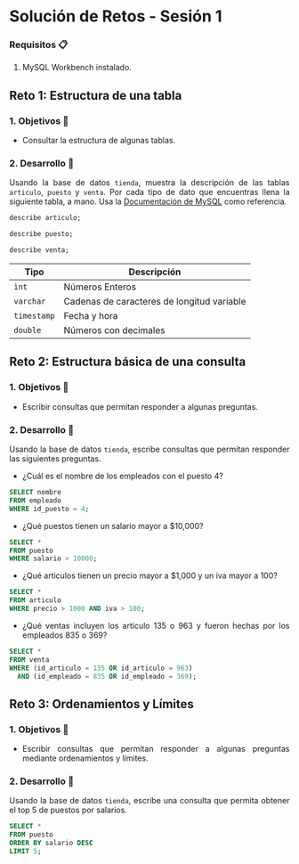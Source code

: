 # Solución de Retos - Sesión 1

### Requisitos :clipboard:

1. MySQL Workbench instalado.

## Reto 1: Estructura de una tabla

<div style="text-align: justify;">

### 1. Objetivos :dart:

- Consultar la estructura de algunas tablas.

### 2. Desarrollo :rocket:

Usando la base de datos `tienda`, muestra la descripción de las tablas `articulo`, `puesto` y `venta`. Por cada tipo de dato que encuentras llena la siguiente tabla, a mano. Usa la [Documentación de MySQL](https://dev.mysql.com/doc/refman/8.0/en/data-types.html) como referencia.

```sql
describe articulo;
```
```sql
describe puesto;
```
```sql
describe venta;
```
| Tipo        | Descripción                                        |
|-------------|----------------------------------------------------|
| `ìnt`       | Números Enteros                                    |
| `varchar`   | Cadenas de caracteres de longitud variable         |
| `timestamp` | Fecha y hora                                       |
| `double`    | Números con decimales                              |

## Reto 2: Estructura básica de una consulta

<div style="text-align: justify;">

### 1. Objetivos :dart:

- Escribir consultas que permitan responder a algunas preguntas.

### 2. Desarrollo :rocket:

Usando la base de datos `tienda`, escribe consultas que permitan responder las siguientes preguntas.

- ¿Cuál es el nombre de los empleados con el puesto 4?
```sql
SELECT nombre
FROM empleado
WHERE id_puesto = 4;
```
- ¿Qué puestos tienen un salario mayor a $10,000?
```sql
SELECT *
FROM puesto
WHERE salario > 10000;
```
- ¿Qué articulos tienen un precio mayor a $1,000 y un iva mayor a 100?
```sql
SELECT *
FROM articulo
WHERE precio > 1000 AND iva > 100;
```
- ¿Qué ventas incluyen los artículo 135 o 963 y fueron hechas por los empleados 835 o 369?
```sql
SELECT *
FROM venta
WHERE (id_articulo = 135 OR id_articulo = 963)
  AND (id_empleado = 835 OR id_empleado = 369);
```

## Reto 3: Ordenamientos y Límites

<div style="text-align: justify;">

### 1. Objetivos :dart:

- Escribir consultas que permitan responder a algunas preguntas mediante ordenamientos y límites.

### 2. Desarrollo :rocket:

Usando la base de datos `tienda`, escribe una consulta que permita obtener el top 5 de puestos por salarios.

```sql
SELECT *
FROM puesto
ORDER BY salario DESC
LIMIT 5;
```
